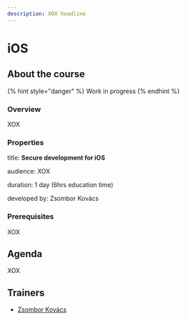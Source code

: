 ```yaml
---
description: XOX headline
---
```


# iOS

## About the course

{% hint style="danger" %}
Work in progress
{% endhint %}

### Overview

XOX

### Properties

title: **Secure development for iOS**

audience: XOX

duration: 1 day \(6hrs education time\)

developed by: Zsombor Kovács

### Prerequisites

XOX

## Agenda

XOX

## Trainers

* [Zsombor Kovács](../trainers/zsombor-kovacs.md)




